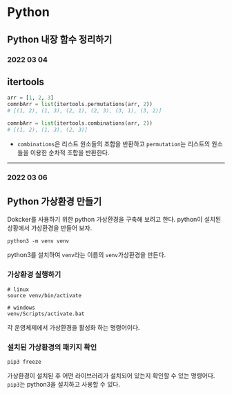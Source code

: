 # Python

## Python 내장 함수 정리하기

### **2022 03 04**

## itertools

```python
arr = [1, 2, 3]
comnbArr = list(itertools.permutations(arr, 2))
# [(1, 2), (1, 3), (2, 1), (2, 3), (3, 1), (3, 2)]

comnbArr = list(itertools.combinations(arr, 2))
# [(1, 2), (1, 3), (2, 3)]
```

- `combinations`은 리스트 원소들의 조합을 반환하고 `permutation`는 리스트의 원소들을 이용한 순차적 조합을 반환한다.

---

### **2022 03 06**

## Python 가상환경 만들기

Dokcker를 사용하기 위한 python 가상환경을 구축해 보려고 한다. python이 설치된 상황에서 가상환경을 만들어 보자.

```shell
python3 -m venv venv
```

python3를 설치하여 `venv`라는 이름의 `venv`가상환경을 만든다.

### 가상환경 실행하기

```shell
# linux
source venv/bin/activate

# windows
venv/Scripts/activate.bat
```

각 운영체제에서 가상환경을 활성화 하는 명령어이다.

### 설치된 가상환경의 패키지 확인

```shell
pip3 freeze
```

가상환경이 설치된 후 어떤 라이브러리가 설치되어 있는지 확인할 수 있는 명령어다. `pip3`는 python3을 설치하고 사용할 수 있다.
